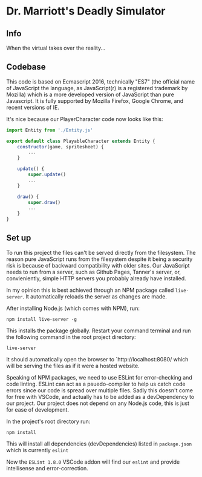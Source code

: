 # Dr. Marriott's Deadly Simulator

## Info

When the virtual takes over the reality...

## Codebase

This code is based on Ecmascript 2016, technically "ES7" (the official name of JavaScript the language, as JavaScript(r) is a registered trademark by Mozilla) which is a more developed version of JavaScript than pure Javascript. It is fully supported by Mozilla Firefox, Google Chrome, and recent versions of IE.

It's nice because our PlayerCharacter code now looks like this:

```Javascript
import Entity from './Entity.js'

export default class PlayableCharacter extends Entity {
    constructor(game, spritesheet) {
        ...
    }

    update() {
        super.update()
        ...
    }

    draw() {
        super.draw()
        ...
    }
}
```

## Set up

To run this project the files can't be served directly from the filesystem. The reason pure JavaScript runs from the filesystem despite it being a security risk is because of backward compatibility with older sites. Our JavaScript needs to run from a server, such as Github Pages, Tanner's server, or, convieniently, simple HTTP servers you probably already have installed.

In my opinion this is best achieved through an NPM package called `live-server`. It automatically reloads the server as changes are made.

After installing Node.js (which comes with NPM), run:

```shell
npm install live-server -g
```

This installs the package globally. Restart your command terminal and run the following command in the root project directory:

```shell
live-server
```

It should automatically open the browser to `http://localhost:8080/ which will be serving the files as if it were a hosted website.

Speaking of NPM packages, we need to use ESLint for error-checking and code linting. ESLint can act as a psuedo-compiler to help us catch code errors since our code is spread over multiple files. Sadly this doesn't come for free with VSCode, and actually has to be added as a devDependency to our project. Our project does not depend on any Node.js code, this is just for ease of development.

In the project's root directory run:

```shell
npm install
```

This will install all dependencies (devDependencies) listed in `package.json` which is currently `eslint`

Now the `ESLint 1.8.0` VSCode addon will find our `eslint` and provide intellisense and error-correction.